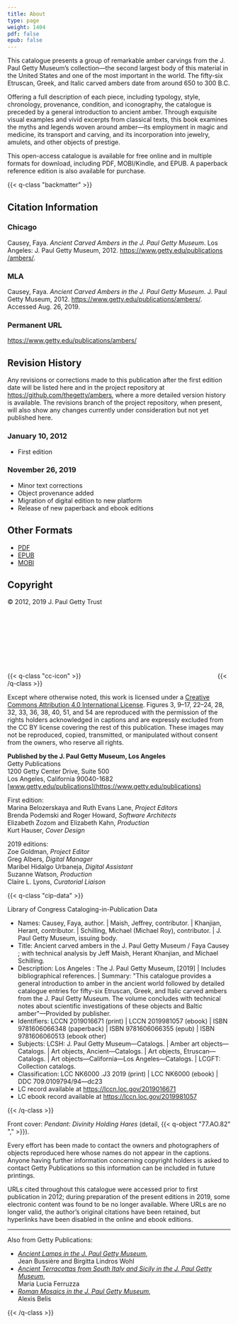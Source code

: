 ```yaml
---
title: About
type: page
weight: 1404
pdf: false
epub: false
---
```


This catalogue presents a group of remarkable amber carvings from the J. Paul Getty Museum’s collection—the second largest body of this material in the United States and one of the most important in the world. The fifty-six Etruscan, Greek, and Italic carved ambers date from around 650 to 300 B.C.

Offering a full description of each piece, including typology, style, chronology, provenance, condition, and iconography, the catalogue is preceded by a general introduction to ancient amber. Through exquisite visual examples and vivid excerpts from classical texts, this book examines the myths and legends woven around amber—its employment in magic and medicine, its transport and carving, and its incorporation into jewelry, amulets, and other objects of prestige.

This open-access catalogue is available for free online and in multiple formats for download, including PDF, MOBI/Kindle, and EPUB. A paperback reference edition is also available for purchase.

{{< q-class "backmatter" >}}

## Citation Information

### Chicago

Causey, Faya. *Ancient Carved Ambers in the J. Paul Getty Museum*. Los Angeles: J. Paul Getty Museum, 2012. https://www.getty.edu​/publications​/ambers/.

### MLA

Causey, Faya. *Ancient Carved Ambers in the J. Paul Getty Museum*. J. Paul Getty Museum, 2012. https://www.getty.edu​/publications​/ambers/. Accessed <span class="cite-current-date">Aug. 26, 2019</span>.

### Permanent URL

https://www.getty.edu/publications/ambers/

## Revision History

Any revisions or corrections made to this publication after the first edition date will be listed here and in the project repository at https://github.com/thegetty/ambers, where a more detailed version history is available. The revisions branch of the project repository, when present, will also show any changes currently under consideration but not yet published here.

### January 10, 2012

  - First edition

### November 26, 2019

  - Minor text corrections
  - Object provenance added
  - Migration of digital edition to new platform
  - Release of new paperback and ebook editions

## Other Formats

  - [PDF](/downloads/output.pdf)
  - [EPUB](/downloads/output.epub)
  - [MOBI](/downloads/output.mobi)

## Copyright

© 2012, 2019 J. Paul Getty Trust

{{< q-class "cc-icon" >}}
<svg class="quire-copyright__icon">
<switch>
  <use xlink:href="#cc"></use>
</switch>
<switch>
  <use xlink:href="#cc-by"></use>
  <foreignObject width="135" height="30">
      <img src="{{ $imgDir | relURL }}/icons/cc-by.png" alt="CC-BY" />
  </foreignObject>
</switch>
</svg>
{{< /q-class >}}

Except where otherwise noted, this work is licensed under a [Creative Commons Attribution 4.0 International License](http://creativecommons.org/licenses/by/4.0/). Figures 3, 9–17, 22–24, 28, 32, 33, 36, 38, 40, 51, and 54 are reproduced with the permission of the rights holders acknowledged in captions and are expressly excluded from the CC BY license covering the rest of this publication. These images may not be reproduced, copied, transmitted, or manipulated without consent from the owners, who reserve all rights.

**Published by the J. Paul Getty Museum, Los Angeles**<br />
Getty Publications<br />
1200 Getty Center Drive, Suite 500<br />
Los Angeles, California 90040-1682<br />
[www.getty.edu/publications](https://www.getty.edu/publications)<br />

First edition:<br />
Marina Belozerskaya and Ruth Evans Lane, *Project Editors*<br />
Brenda Podemski and Roger Howard, *Software Architects*<br />
Elizabeth Zozom and Elizabeth Kahn, *Production*<br />
Kurt Hauser, *Cover Design*<br />

2019 editions:<br />
Zoe Goldman, *Project Editor*<br />
Greg Albers, *Digital Manager*<br />
Maribel Hidalgo Urbaneja, *Digital Assistant*<br />
Suzanne Watson, *Production*<br />
Claire L. Lyons, *Curatorial Liaison*<br />

{{< q-class "cip-data" >}}

Library of Congress Cataloging-in-Publication Data

- Names: Causey, Faya, author. | Maish, Jeffrey, contributor. | Khanjian, Herant, contributor. | Schilling, Michael (Michael Roy), contributor. | J. Paul Getty Museum, issuing body.  
- Title: Ancient carved ambers in the J. Paul Getty Museum / Faya Causey ; with technical analysis by Jeff Maish, Herant Khanjian, and Michael Schilling.  
- Description: Los Angeles : The J. Paul Getty Museum, [2019] | Includes bibliographical references. | Summary: "This catalogue provides a general introduction to amber in the ancient world followed by detailed catalogue entries for fifty-six Etruscan, Greek, and Italic carved ambers from the J. Paul Getty Museum. The volume concludes with technical notes about scientific investigations of these objects and Baltic amber"—Provided by publisher.  
- Identifiers: LCCN 2019016671 (print) | LCCN 2019981057 (ebook) | ISBN 9781606066348 (paperback) | ISBN 9781606066355 (epub) | ISBN 9781606060513 (ebook other)  
- Subjects: LCSH: J. Paul Getty Museum⁠—Catalogs. | Amber art objects—Catalogs. | Art objects, Ancient—Catalogs. | Art objects, Etruscan—Catalogs. | Art objects—California—Los Angeles—Catalogs. | LCGFT: Collection catalogs. 
- Classification: LCC NK6000 .J3 2019  (print) | LCC NK6000  (ebook) | DDC 709.0109794/94—dc23 
- LC record available at https://lccn.loc.gov/2019016671
- LC ebook record available at https://lccn.loc.gov/2019981057

{{< /q-class >}}

Front cover: *Pendant: Divinity Holding Hares* (detail, {{< q-object "77.AO.82" "," >}}).

Every effort has been made to contact the owners and photographers of objects reproduced here whose names do not appear in the captions. Anyone having further information concerning copyright holders is asked to contact Getty Publications so this information can be included in future printings.

URLs cited throughout this catalogue were accessed prior to first publication in 2012; during preparation of the present editions in 2019, some electronic content was found to be no longer available. Where URLs are no longer valid, the author’s original citations have been retained, but hyperlinks have been disabled in the online and ebook editions.

---

Also from Getty Publications:

- [*Ancient Lamps in the J. Paul Getty Museum*](https://www.getty.edu/publications/ancientlamps/),<br />Jean Bussière and Birgitta Lindros Wohl
- [*Ancient Terracottas from South Italy and Sicily in the J. Paul Getty Museum*](https://www.getty.edu/publications/terracottas/),<br />Maria Lucia Ferruzza
- [*Roman Mosaics in the J. Paul Getty Museum*](https://www.getty.edu/publications/romanmosaics/),<br />Alexis Belis

{{< /q-class >}}

